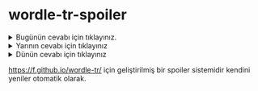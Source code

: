 # wordle-tr-spoiler

<details>
  <summary>Bugünün cevabı için tıklayınız.</summary>
  <br>
    <b> emzik </b>
</details>

<details>
  <summary>Yarının cevabı için tıklayınız</summary>
  <br>
   <b> basın </b>
</details>

<details>
  <summary>Dünün cevabı için tıklayınız </summary>
  <br>
  <b> utanç </b>
</details>

https://f.github.io/wordle-tr/ için geliştirilmiş bir spoiler sistemidir kendini yeniler otomatik olarak.

